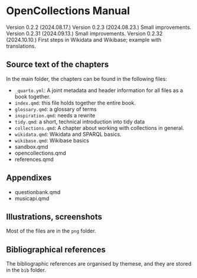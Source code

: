 # OpenCollections Manual

Version 0.2.2 (2024.08.17.)
Version 0.2.3 (2024.08.23.) Small improvements.
Version 0.2.31 (2024.09.13.) Small improvements.
Version 0.2.32 (2024.10.10.) First steps in Wikidata and Wikibase; example with translations.


## Source text of the chapters

In the main folder, the chapters can be found in the following files:

- `_quarto.yml`: A joint metadata and header information for all files as a book together.
- `index.qmd`: this file holds together the entire book.
- `glossary.qmd`: a glossary of terms
- `inspiration.qmd`: needs a rewrite
- `tidy.qmd`: a short, technical introduction into tidy data
- `collections.qmd`: A chapter about working with collections in general.
- `wikidata.qmd`: Wikidata and SPARQL basics.
- `wikibase.qmd`: Wikibase basics
- sandbox.qmd
- opencollections.qmd
- references.qmd

## Appendixes

-   questionbank.qmd 
-   musicapi.qmd

## Illustrations, screenshots

Most of the files are in the `png` folder.

## Bibliographical references

The bibliographic references are organised by themese, and they are stored in the `bib` folder.
